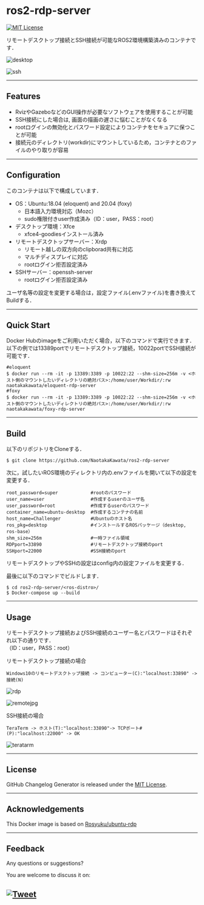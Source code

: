 # ros2-rdp-server

[![MIT License](http://img.shields.io/badge/license-MIT-blue.svg?style=flat)](LICENSE)

リモートデスクトップ接続とSSH接続が可能なROS2環境構築済みのコンテナです．

![desktop](https://user-images.githubusercontent.com/38690306/116877481-f7d59000-ac58-11eb-9366-5ac28b5d33a2.jpg)

![ssh](https://user-images.githubusercontent.com/38690306/116877708-3ff4b280-ac59-11eb-9984-132d21b2ce3c.jpg)

---

## Features
- RvizやGazeboなどのGUI操作が必要なソフトウェアを使用することが可能
- SSH接続にした場合は, 画面の描画の遅さに悩むことがなくなる
- rootログインの無効化とパスワード設定によりコンテナをセキュアに保つことが可能
- 接続元のディレクトリ(workdir)にマウントしているため，コンテナとのファイルのやり取りが容易

---

## Configuration
このコンテナは以下で構成しています．  
- OS：Ubuntu:18.04 (eloquent) and 20.04 (foxy)
  - 日本語入力環境対応（Mozc）
  - sudo権限付きuser作成済み（ID：user，PASS：root）
- デスクトップ環境：Xfce
  - xfce4-goodiesインストール済み
- リモートデスクトップサーバー：Xrdp
  - リモート越しの双方向のclipborad共有に対応
  - マルチディスプレイに対応
  - rootログイン拒否設定済み
- SSHサーバー：openssh-server
  - rootログイン拒否設定済み

ユーザ名等の設定を変更する場合は，設定ファイル(.envファイル)を書き換えてBuildする．

---

## Quick Start
Docker Hubのimageをご利用いただく場合，以下のコマンドで実行できます．
以下の例では13389portでリモートデスクトップ接続，10022portでSSH接続が可能です．
```
#eloquent
$ docker run --rm -it -p 13389:3389 -p 10022:22 --shm-size=256m -v <ホスト側のマウントしたいディレクトリの絶対パス>:/home/user/Workdir/:rw naotakakawata/eloquent-rdp-server
#foxy
$ docker run --rm -it -p 13389:3389 -p 10022:22 --shm-size=256m -v <ホスト側のマウントしたいディレクトリの絶対パス>:/home/user/Workdir/:rw naotakakawata/foxy-rdp-server
```

---

## Build
以下のリポジトリをCloneする．
```
$ git clone https://github.com/NaotakaKawata/ros2-rdp-server
```
次に，試したいROS環境のディレクトリ内の.envファイルを開いて以下の設定を変更する．
```
root_password=super            #rootのパスワード
user_name=user                 #作成するuserのユーザ名
user_password=root             #作成するuserのパスワード
container_name=ubuntu-desktop  #作成するコンテナの名前
host_name=Challenger           #Ubuntuのホスト名
ros_pkg=desktop                #インストールするROSパッケージ（desktop, ros-base）
shm_size=256m                  #一時ファイル領域
RDPport=33890                  #リモートデスクトップ接続のport
SSHport=22000                  #SSH接続のport
```
リモートデスクトップやSSHの設定はconfig内の設定ファイルを変更する．

最後に以下のコマンドでビルドします．
```
$ cd ros2-rdp-server/<ros-distro>/
$ Docker-compose up --build
```

---

## Usage
リモートデスクトップ接続およびSSH接続のユーザー名とパスワードはそれぞれ以下の通りです．  
（ID：user，PASS：root）

リモートデスクトップ接続の場合
```
Windows10のリモートデスクトップ接続 -> コンピューター(C):"localhost:33890" -> 接続(N)
```

![rdp](https://user-images.githubusercontent.com/38690306/116878198-fb1d4b80-ac59-11eb-932b-e04493890287.jpg)

![remotejpg](https://user-images.githubusercontent.com/38690306/116873764-2c464d80-ac53-11eb-8b79-7b1da9f1b4af.jpg)

SSH接続の場合
```
TeraTerm -> ホスト(T):"localhost:33890"-> TCPポート#(P):"localhost:22000" -> OK
```
![teratarm](https://user-images.githubusercontent.com/38690306/116877859-73374180-ac59-11eb-833d-4aa29d23feb1.jpg)

---

## License
GitHub Changelog Generator is released under the [MIT License](http://www.opensource.org/licenses/MIT).

---

## Acknowledgements
This Docker image is based on [Rosyuku/ubuntu-rdp](https://github.com/Rosyuku/ubuntu-rdp)

---

## Feedback 
Any questions or suggestions?

You are welcome to discuss it on:

[![Tweet](https://img.shields.io/twitter/url/http/shields.io.svg?style=social)](https://twitter.com/dancing_nanachi)
---